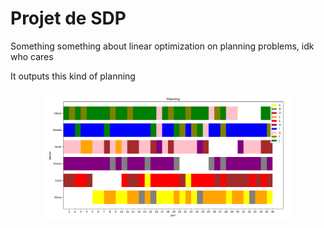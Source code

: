# Projet de SDP

Something something about linear optimization on planning problems, idk who cares

It outputs this kind of planning

<p align="center">
  <img src="media/large_planning.png" alt="" width="80%"/>
</p>